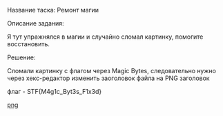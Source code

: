 Название таска: Ремонт магии

Описание задания:

Я тут упражнялся в магии и случайно сломал картинку, помогите восстановить.

Решение:

Сломали картинку с флагом через Magic Bytes, следовательно нужно через хекс-редактор изменить заоголовок файла на PNG заголовок

флаг - STF{M4g1c_Byt3s_F1x3d}

[png](./magic.png)
